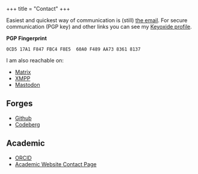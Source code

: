 +++
title = "Contact"
+++

Easiest and quickest way of communication is (still) [the email](mailto:298mtxjd@anonaddy.me). For secure communication (PGP key) and other links you can see my [Keyoxide profile](https://keyoxide.org/hkp/0CD517A1F847FBC4F8E560A0F489AA7383618137).

**PGP Fingerprint**

`0CD5 17A1 F847 FBC4 F8E5  60A0 F489 AA73 8361 8137`

I am also reachable on:
- [Matrix](https://matrix.to/#/@andreatitolo:archaeo.social)
- [XMPP](xmpp:andreatitolo@nixnet.services)
- [Mastodon](https://archaeo.social/@andreatitolo)

## Forges

- [Github](https://github.com/andreatitolo)
- [Codeberg](https://codeberg.org/titoloandrea)

## Academic

- [ORCID](https://orcid.org/0000-0002-7322-8634)
- [Academic Website Contact Page](https://andreatitolo.com/contact)